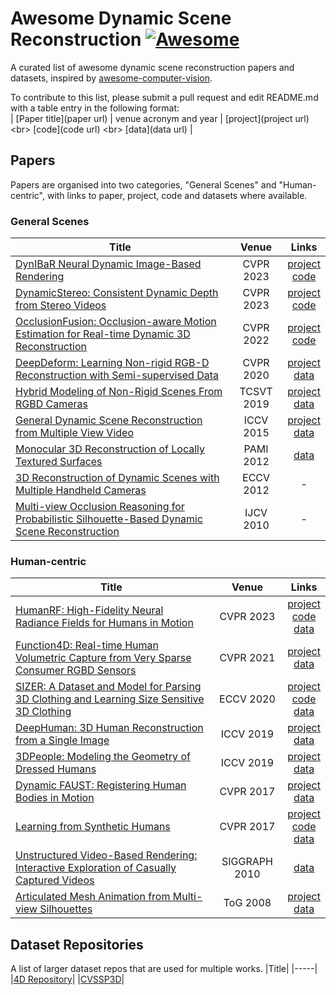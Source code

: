 # Awesome Dynamic Scene Reconstruction [![Awesome](https://cdn.rawgit.com/sindresorhus/awesome/d7305f38d29fed78fa85652e3a63e154dd8e8829/media/badge.svg)](https://github.com/sindresorhus/awesome)
A curated list of awesome dynamic scene reconstruction papers and datasets, inspired by [awesome-computer-vision](https://github.com/jbhuang0604/awesome-computer-vision).

To contribute to this list, please submit a pull request and edit README.md with a table entry in the following format:<br>
<rawtext>
| [Paper title](paper url) | venue acronym and year | [project](project url) &lt;br> [code](code url) &lt;br> [data](data url) |
</rawtext>

## Papers 
Papers are organised into two categories, "General Scenes" and "Human-centric", with links to paper, project, code and datasets where available.

### General Scenes
|Title|Venue|Links|
|-----| :---:| :---: |
|[DynIBaR Neural Dynamic Image-Based Rendering](https://arxiv.org/abs/2211.11082) | CVPR 2023| [project](https://dynibar.github.io/)<br>[code](https://github.com/google/dynibar)|
|[DynamicStereo: Consistent Dynamic Depth from Stereo Videos](https://arxiv.org/abs/2305.02296) | CVPR 2023 | [project](https://dynamic-stereo.github.io/) <br> [code](https://github.com/facebookresearch/dynamic_stereo)|
|[OcclusionFusion: Occlusion-aware Motion Estimation for Real-time Dynamic 3D Reconstruction](https://arxiv.org/abs/2203.07977) | CVPR 2022 | [project](https://wenbin-lin.github.io/OcclusionFusion/) <br> [code](https://github.com/wenbin-lin/OcclusionFusion/) | 
|[DeepDeform: Learning Non-rigid RGB-D Reconstruction with Semi-supervised Data](https://arxiv.org/abs/1912.04302)| CVPR 2020 | [project](https://niessnerlab.org/projects/bozic2020deepdeform.html) <br> [data](https://github.com/AljazBozic/DeepDeform)|
|[Hybrid Modeling of Non-Rigid Scenes From RGBD Cameras](https://ieeexplore.ieee.org/document/8425011)| TCSVT 2019 | [project](https://cvssp.org/projects/4d/dynamic_rgbd_modelling/) <br> [data](https://cvssp.org/projects/4d/dynamic_rgbd_modelling/) |
|[General Dynamic Scene Reconstruction from Multiple View Video](https://openaccess.thecvf.com/content_iccv_2015/papers/Mustafa_General_Dynamic_Scene_ICCV_2015_paper.pdf)| ICCV 2015 |[project](https://cvssp.org/projects/4DMP/DyRecon/) <br> [data](https://cvssp.org/data/cvssp3d/)|
|[Monocular 3D Reconstruction of Locally Textured Surfaces](https://ieeexplore.ieee.org/document/6186734)| PAMI 2012| [data](https://www.epfl.ch/labs/cvlab/data/data-dsr-index-php/)|
|[3D Reconstruction of Dynamic Scenes with Multiple Handheld Cameras](https://link.springer.com/chapter/10.1007/978-3-642-33709-3_43)| ECCV 2012| - |
|[Multi-view Occlusion Reasoning for Probabilistic Silhouette-Based Dynamic Scene Reconstruction](http://vision.cse.psu.edu/research/3Dreconstruction/relatedWork/papers/GuanAndPollefeys_SilhouetteBased.pdf)| IJCV 2010 | - |

### Human-centric
|Title|Venue|Links|
|-----| :---:| :---: |
|[HumanRF: High-Fidelity Neural Radiance Fields for Humans in Motion](https://arxiv.org/abs/2305.06356)| CVPR 2023 | [project](https://synthesiaresearch.github.io/humanrf/) <br> [code](https://github.com/synthesiaresearch/humanrf) <br> [data](https://www.actors-hq.com/)|
|[Function4D: Real-time Human Volumetric Capture from Very Sparse Consumer RGBD Sensors](https://arxiv.org/abs/2105.01859)| CVPR 2021 | [project](http://www.liuyebin.com/Function4D/Function4D.html) <br> [data](https://github.com/ytrock/THuman2.0-Dataset)|
|[SIZER: A Dataset and Model for Parsing 3D Clothing and Learning Size Sensitive 3D Clothing](https://arxiv.org/abs/2007.11610)| ECCV 2020 | [project](https://virtualhumans.mpi-inf.mpg.de/sizer/) <br> [code](https://github.com/garvita-tiwari/sizer) <br> [data](https://nextcloud.mpi-klsb.mpg.de/index.php/s/nx6wK6BJFZCTF8C/authenticate/showShare) | 
|[DeepHuman: 3D Human Reconstruction from a Single Image](https://openaccess.thecvf.com/content_ICCV_2019/papers/Zheng_DeepHuman_3D_Human_Reconstruction_From_a_Single_Image_ICCV_2019_paper.pdf)| ICCV 2019 | [project](http://www.liuyebin.com/deephuman/deephuman.html) <br> [data](http://www.liuyebin.com/deephuman/deephuman.html) |
|[3DPeople: Modeling the Geometry of Dressed Humans](https://arxiv.org/abs/1904.04571)| ICCV 2019 | [project](https://www.albertpumarola.com/research/3DPeople/index.html) <br> [data](https://cv.iri.upc-csic.es/) |
|[Dynamic FAUST: Registering Human Bodies in Motion](https://ieeexplore.ieee.org/document/8100074)| CVPR 2017 | [project](https://is.mpg.de/publications/dfaust-cvpr-2017)  <br> [data](https://dfaust.is.tue.mpg.de/)|
|[Learning from Synthetic Humans](https://arxiv.org/abs/1701.01370)| CVPR 2017| [project](https://www.di.ens.fr/willow/research/surreal/) <br> [code](https://github.com/gulvarol/surreal) <br> [data](https://www.di.ens.fr/willow/research/surreal/data/) |
|[Unstructured Video-Based Rendering: Interactive Exploration of Casually Captured Videos](https://dl.acm.org/doi/10.1145/1778765.1778824) | SIGGRAPH 2010 | [data](https://cvg.ethz.ch/research/unstructured-vbr/) |
|[Articulated Mesh Animation from Multi-view Silhouettes](http://people.csail.mit.edu/drdaniel/research/vlasic-2008-ama.pdf) | ToG 2008 | [project](http://people.csail.mit.edu/drdaniel/mesh_animation/) <br> [data](http://people.csail.mit.edu/drdaniel/mesh_animation/#data)|


## Dataset Repositories
A list of larger dataset repos that are used for multiple works.
|Title|
|-----|
|[4D Repository](https://kinovis.inria.fr/4d-repository/)|
|[CVSSP3D](https://cvssp.org/data/cvssp3d/)| 


